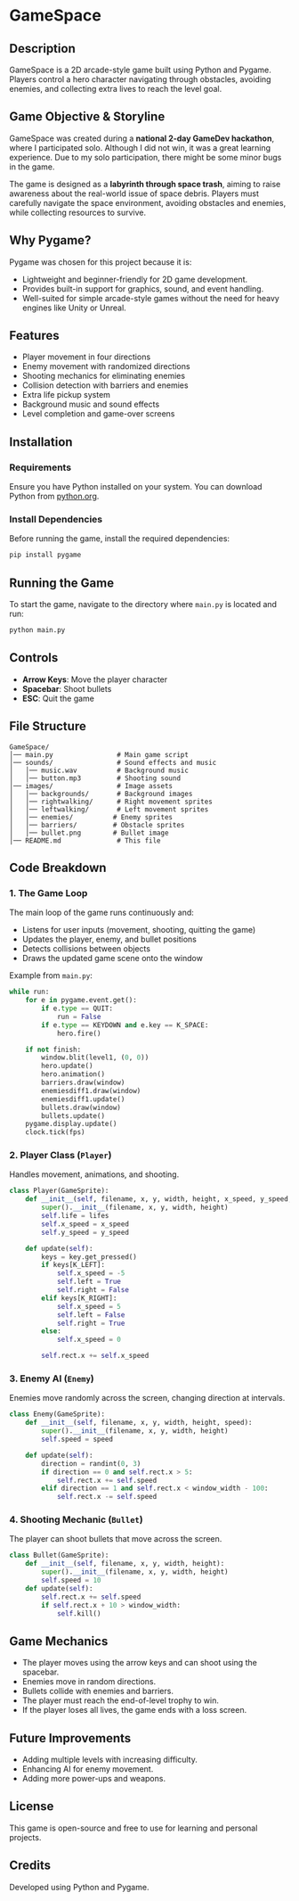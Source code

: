# GameSpace

## Description
GameSpace is a 2D arcade-style game built using Python and Pygame. Players control a hero character navigating through obstacles, avoiding enemies, and collecting extra lives to reach the level goal.

## Game Objective & Storyline
GameSpace was created during a **national 2-day GameDev hackathon**, where I participated solo. Although I did not win, it was a great learning experience. Due to my solo participation, there might be some minor bugs in the game.

The game is designed as a **labyrinth through space trash**, aiming to raise awareness about the real-world issue of space debris. Players must carefully navigate the space environment, avoiding obstacles and enemies, while collecting resources to survive.

## Why Pygame?
Pygame was chosen for this project because it is:
- Lightweight and beginner-friendly for 2D game development.
- Provides built-in support for graphics, sound, and event handling.
- Well-suited for simple arcade-style games without the need for heavy engines like Unity or Unreal.

## Features
- Player movement in four directions
- Enemy movement with randomized directions
- Shooting mechanics for eliminating enemies
- Collision detection with barriers and enemies
- Extra life pickup system
- Background music and sound effects
- Level completion and game-over screens

## Installation
### Requirements
Ensure you have Python installed on your system. You can download Python from [python.org](https://www.python.org/downloads/).

### Install Dependencies
Before running the game, install the required dependencies:
```sh
pip install pygame
```

## Running the Game
To start the game, navigate to the directory where `main.py` is located and run:
```sh
python main.py
```

## Controls
- **Arrow Keys**: Move the player character
- **Spacebar**: Shoot bullets
- **ESC**: Quit the game

## File Structure
```
GameSpace/
│── main.py                # Main game script
│── sounds/                # Sound effects and music
│   │── music.wav          # Background music
│   │── button.mp3         # Shooting sound
│── images/                # Image assets
│   │── backgrounds/       # Background images
│   │── rightwalking/      # Right movement sprites
│   │── leftwalking/       # Left movement sprites
│   │── enemies/          # Enemy sprites
│   │── barriers/         # Obstacle sprites
│   │── bullet.png        # Bullet image
│── README.md              # This file
```

## Code Breakdown

### 1. The Game Loop
The main loop of the game runs continuously and:
- Listens for user inputs (movement, shooting, quitting the game)
- Updates the player, enemy, and bullet positions
- Detects collisions between objects
- Draws the updated game scene onto the window

Example from `main.py`:
```python
while run:
    for e in pygame.event.get():
        if e.type == QUIT:
            run = False
        if e.type == KEYDOWN and e.key == K_SPACE:
            hero.fire()

    if not finish:
        window.blit(level1, (0, 0))
        hero.update()
        hero.animation()
        barriers.draw(window)
        enemiesdiff1.draw(window)
        enemiesdiff1.update()
        bullets.draw(window)
        bullets.update()
    pygame.display.update()
    clock.tick(fps)
```

### 2. Player Class (`Player`)
Handles movement, animations, and shooting.
```python
class Player(GameSprite):
    def __init__(self, filename, x, y, width, height, x_speed, y_speed, count, left, right):
        super().__init__(filename, x, y, width, height)
        self.life = lifes
        self.x_speed = x_speed
        self.y_speed = y_speed

    def update(self):
        keys = key.get_pressed()
        if keys[K_LEFT]:
            self.x_speed = -5
            self.left = True
            self.right = False
        elif keys[K_RIGHT]:
            self.x_speed = 5
            self.left = False
            self.right = True
        else:
            self.x_speed = 0

        self.rect.x += self.x_speed
```

### 3. Enemy AI (`Enemy`)
Enemies move randomly across the screen, changing direction at intervals.
```python
class Enemy(GameSprite):
    def __init__(self, filename, x, y, width, height, speed):
        super().__init__(filename, x, y, width, height)
        self.speed = speed

    def update(self):
        direction = randint(0, 3)
        if direction == 0 and self.rect.x > 5:
            self.rect.x += self.speed
        elif direction == 1 and self.rect.x < window_width - 100:
            self.rect.x -= self.speed
```

### 4. Shooting Mechanic (`Bullet`)
The player can shoot bullets that move across the screen.
```python
class Bullet(GameSprite):
    def __init__(self, filename, x, y, width, height):
        super().__init__(filename, x, y, width, height)
        self.speed = 10
    def update(self):
        self.rect.x += self.speed
        if self.rect.x + 10 > window_width:
            self.kill()
```



## Game Mechanics
- The player moves using the arrow keys and can shoot using the spacebar.
- Enemies move in random directions.
- Bullets collide with enemies and barriers.
- The player must reach the end-of-level trophy to win.
- If the player loses all lives, the game ends with a loss screen.

## Future Improvements
- Adding multiple levels with increasing difficulty.
- Enhancing AI for enemy movement.
- Adding more power-ups and weapons.

## License
This game is open-source and free to use for learning and personal projects.

## Credits
Developed using Python and Pygame.

